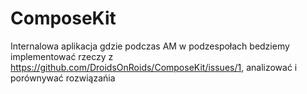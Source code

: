 # ComposeKit
Internalowa aplikacja gdzie podczas AM w podzespołach bedziemy implementować rzeczy z https://github.com/DroidsOnRoids/ComposeKit/issues/1, analizować i porównywać rozwiązańia
